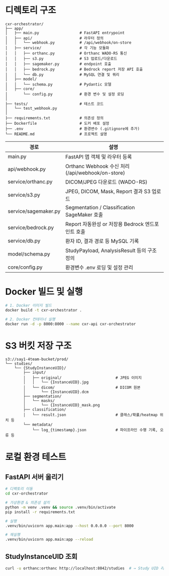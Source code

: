 # 디렉토리 구조
```
cxr-orchestrator/
├── app/
│   ├── main.py                  # FastAPI entrypoint
│   ├── api/                     # 라우터 정의
│   │   └── webhook.py           # /api/webhook/on-store
│   ├── service/                 # 각 기능 모듈화
│   │   ├── orthanc.py           # Orthanc WADO-RS 통신
│   │   ├── s3.py                # S3 업로드/다운로드
│   │   ├── sagemaker.py         # endpoint 호출
│   │   ├── bedrock.py           # Bedrock report 저장 API 호출
│   │   └── db.py                # MySQL 연결 및 쿼리
│   ├── model/
│   │   └── schema.py            # Pydantic 모델
│   ├── core/
│       └── config.py            # 환경 변수 및 설정 로딩
│
├── tests/                       # 테스트 코드
│   └── test_webhook.py
│
├── requirements.txt             # 의존성 정의
├── Dockerfile                   # 도커 배포 설정
├── .env                         # 환경변수 (.gitignore에 추가)
└── README.md                    # 프로젝트 설명
```

|경로|설명|
|--|--|
|main.py|FastAPI 앱 객체 및 라우터 등록|
|api/webhook.py|Orthanc Webhook 수신 처리 (/api/webhook/on-store)|
|service/orthanc.py|DICOM/JPEG 다운로드 (WADO-RS)|
|service/s3.py|JPEG, DICOM, Mask, Report 결과 S3 업로드|
|service/sagemaker.py|Segmentation / Classification SageMaker 호출|
|service/bedrock.py|Report 자동완성 or 저장용 Bedrock 엔드포인트 호출|
|service/db.py|환자 ID, 결과 경로 등 MySQL 기록|
|model/schema.py|StudyPayload, AnalysisResult 등의 구조 정의|
|core/config.py|환경변수 .env 로딩 및 설정 관리|

# Docker 빌드 및 실행

```bash
# 1. Docker 이미지 빌드
docker build -t cxr-orchestrator .

# 2. Docker 컨테이너 실행
docker run -d -p 8000:8000 --name cxr-api cxr-orchestrator
```

# S3 버킷 저장 구조

```
s3://say1-4team-bucket/prod/
└── studies/
    └── {StudyInstanceUID}/
        ├── input/
        │   ├── original/                        # JPEG 이미지
        │   │   └── {InstanceUID}.jpg
        │   └── dicom/                           # DICOM 원본
        │       └── {InstanceUID}.dcm
        ├── segmentation/
        │   └── masks/
        │       └── {InstanceUID}_mask.png
        ├── classification/
        │   └── result.json                      # 클래스/확률/heatmap 위치 등
        └── metadata/
            └── log_{timestamp}.json             # 파이프라인 수행 기록, 오류 등
```

# 로컬 환경 테스트

## FastAPI 서버 올리기

```bash
# 디렉토리 이동
cd cxr-orchestrator

# 가상환경 & 의존성 설치
python -m venv .venv && source .venv/bin/activate
pip install -r requirements.txt

# 실행
.venv/bin/uvicorn app.main:app --host 0.0.0.0 --port 8000

# 재실행
.venv/bin/uvicorn app.main:app --reload
```

## StudyInstanceUID 조회

```bash
curl -u orthanc:orthanc http://localhost:8042/studies  # → Study UID 리스트 확인 가능
```